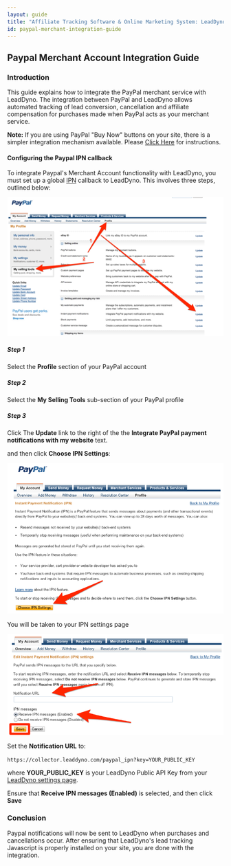 ```yaml
---
layout: guide
title: "Affiliate Tracking Software & Online Marketing System: LeadDyno"
id: paypal-merchant-integration-guide
---
```


## Paypal Merchant Account Integration Guide

### Introduction

This guide explains how to integrate the PayPal merchant service with LeadDyno. The integration
between PayPal and LeadDyno allows automated tracking of lead conversion, cancellation and affiliate compensation for purchases
made when PayPal acts as your merchant service.

<p class="alert alert-info">
  <strong>Note:</strong> If you are using PayPal "Buy Now" buttons on your site, there is a simpler integration mechanism
  available.  Please <a href="/guide/paypal-integration-guide.html">Click Here</a> for instructions.
</p>

#### Configuring the Paypal IPN callback

To integrate Paypal's Merchant Account functionality with LeadDyno, you must set up a global
[IPN](https://cms.paypal.com/uk/cgi-bin/?cmd=_render-content&content_ID=developer/e_howto_admin_IPNIntro) callback
to LeadDyno.  This involves three steps, outlined below:

![/img/paypal-merchant-config.png](img/paypal-merchant-config.png)

##### Step 1

Select the **Profile** section of your PayPal account

##### Step 2

Select the **My Selling Tools** sub-section of your PayPal profile

##### Step 3

Click The **Update** link to the right of the the **Integrate PayPal payment notifications with my website** text.

and then click **Choose IPN Settings**:

![/img/paypal-choose-ipn.png](img/paypal-choose-ipn.png)

You will be taken to your IPN settings page

![/img/paypal-update-ipn.png](img/paypal-update-ipn.png)

Set the **Notification URL** to:

`https://collector.leaddyno.com/paypal_ipn?key=YOUR_PUBLIC_KEY`

where **YOUR_PUBLIC_KEY** is your LeadDyno Public API Key from your
[LeadDyno settings page](https://app.leaddyno.com/settings/account).

Ensure that **Receive IPN messages (Enabled)** is selected, and then click **Save**

### Conclusion

Paypal notifications will now be sent to LeadDyno when purchases and cancellations occur.  After ensuring that LeadDyno's
lead tracking Javascript is properly installed on your site, you are done with the integration.